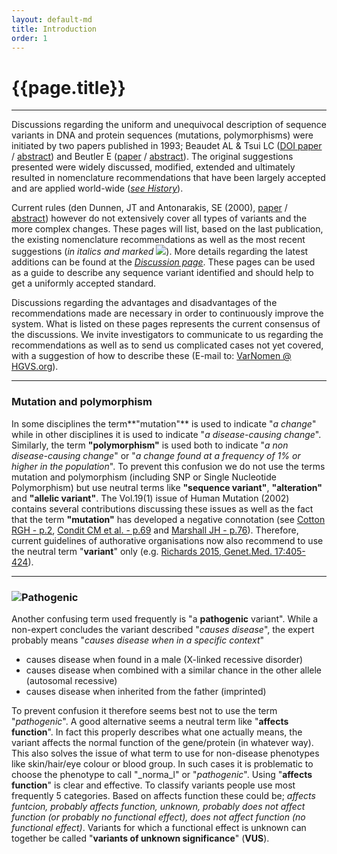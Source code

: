 ```yaml
---
layout: default-md
title: Introduction
order: 1
---
```


# {{page.title}}

* * *

Discussions regarding the uniform and unequivocal description of sequence variants in DNA and protein sequences (mutations, polymorphisms) were initiated by two papers published in 1993; Beaudet AL & Tsui LC ([DOI paper](http://onlinelibrary.wiley.com/doi/10.1002/humu.1380020402/abstract) / [abstract](http://www.ncbi.nlm.nih.gov/entrez/query.fcgi?cmd=Retrieve&db=PubMed&list_uids=8401532&dopt=Abstract)) and Beutler E ([paper](http://www.ncbi.nlm.nih.gov/pmc/articles/PMC1682427/pdf/ajhg00054-0240.pdf) / [abstract](http://www.ncbi.nlm.nih.gov/entrez/query.fcgi?cmd=Retrieve&db=PubMed&list_uids=8352285&dopt=Abstract)). The original suggestions presented were widely discussed, modified, extended and ultimately resulted in nomenclature recommendations that have been largely accepted and are applied world-wide ([_see History_](/history)).

Current rules (den Dunnen, JT and Antonarakis, SE (2000), [paper](http://www3.interscience.wiley.com/cgi-bin/fulltext/68503056/PDFSTART) / [abstract](http://www.ncbi.nlm.nih.gov/pubmed/10612815)) however do not extensively cover all types of variants and the more complex changes. These pages will list, based on the last publication, the existing nomenclature recommendations as well as the most recent suggestions (_in italics and marked [![](new.gif)](#del)_). More details regarding the  latest additions can be found at the [_Discussion page_](disc.html). These pages can be used as a guide to describe any sequence variant identified and should help to get a uniformly accepted standard.

Discussions regarding the advantages and disadvantages of the recommendations made are necessary in order to continuously improve the system. What is listed on these pages represents the current consensus of the discussions. We invite investigators to communicate to us regarding the recommendations as well as to send us complicated cases not yet covered, with a suggestion of how to describe these (E-mail to: [VarNomen @ HGVS.org](mailto:VarNomen%20@%20HGVS.org)).   

* * *

### Mutation and polymorphism

In some disciplines the term**"mutation"** is used to indicate "_a change_" while in other disciplines it is used to indicate "_a disease-causing change_". Similarly, the term **"polymorphism"** is used both to indicate "_a non disease-causing change_" or "_a change found at a frequency of 1% or higher in the population_". To prevent this confusion we do not use the terms mutation and polymorphism (including SNP or Single Nucleotide Polymorphism) but use neutral terms like **"sequence variant"**, **"alteration"** and **"allelic variant"**. The Vol.19(1) issue of Human Mutation (2002) contains several contributions discussing these issues as well as the fact that the term **"mutation"** has developed a negative connotation (see [Cotton RGH - p.2](http://onlinelibrary.wiley.com/doi/10.1002/humu.10029/pdf), [Condit CM et al. - p.69](http://onlinelibrary.wiley.com/doi/10.1002/humu.10023/pdf) and [Marshall JH - p.76](http://onlinelibrary.wiley.com/doi/10.1002/humu.10021/pdf)). Therefore, current guidelines of authorative organisations now also recommend to use the neutral term "**variant**" only (e.g. [Richards 2015, Genet.Med. 17:405-424](http://www.nature.com/gim/journal/v17/n5/pdf/gim201530a.pdf)).  

* * *

### ![](new.gif)Pathogenic

Another confusing term used frequently is "a **pathogenic** variant". While a non-expert concludes the variant described "_causes disease_", the expert probably means "_causes disease when in a specific context_"

*   causes disease when found in a male (X-linked recessive disorder)
*   causes disease when combined with a similar chance in the other allele (autosomal recessive)
*   causes disease when inherited from the father (imprinted)

To prevent confusion it therefore seems best not to use the term "_pathogenic_". A good alternative seems a neutral term like "**affects function**". In fact this properly describes what one actually means, the variant affects the normal function of the gene/protein (in whatever way). This also solves the issue of what term to use for non-disease phenotypes like skin/hair/eye colour or blood group. In such cases it is problematic to choose the phenotype to call "_norma_l" or "_pathogenic_". Using "**affects function**" is clear and effective. To classify variants people use most frequently 5 categories. Based on affects function these could be; _affects funtcion,  probably affects function,  unknown,  probably does not affect function (or probably no functional effect),  does not affect function (no functional effect)_. Variants for which a functional effect is unknown can together be called "**variants of unknown significance**" (**VUS**).